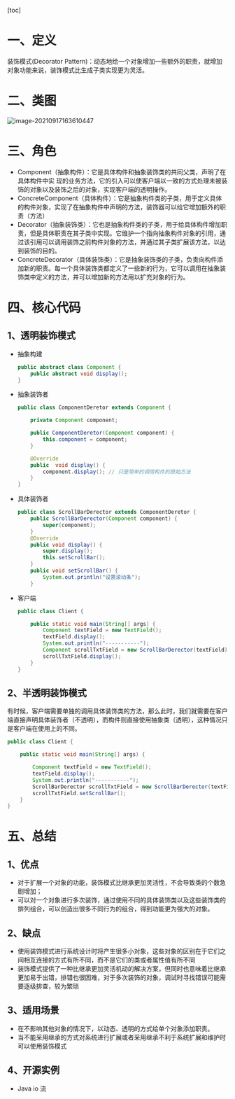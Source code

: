 [toc]

# 一、定义

装饰模式(Decorator Pattern)：动态地给一个对象增加一些额外的职责，就增加对象功能来说，装饰模式比生成子类实现更为灵活。

# 二、类图

![image-20210917163610447](https://gitee.com/firewolf/allinone/raw/master/images/image-20210917163610447.png)

# 三、角色

- Component（抽象构件）：它是具体构件和抽象装饰类的共同父类，声明了在具体构件中实 现的业务方法，它的引入可以使客户端以一致的方式处理未被装饰的对象以及装饰之后的对象，实现客户端的透明操作。
- ConcreteComponent（具体构件）：它是抽象构件类的子类，用于定义具体的构件对象，实现了在抽象构件中声明的方法，装饰器可以给它增加额外的职责（方法）
- Decorator（抽象装饰类）：它也是抽象构件类的子类，用于给具体构件增加职责，但是具体职责在其子类中实现。它维护一个指向抽象构件对象的引用，通过该引用可以调用装饰之前构件对象的方法，并通过其子类扩展该方法，以达到装饰的目的。 
- ConcreteDecorator（具体装饰类）：它是抽象装饰类的子类，负责向构件添加新的职责。每一个具体装饰类都定义了一些新的行为，它可以调用在抽象装饰类中定义的方法，并可以增加新的方法用以扩充对象的行为。 



# 四、核心代码

## 1、透明装饰模式

- 抽象构建

  ```java
  public abstract class Component {
      public abstract void display();
  }
  ```

- 抽象装饰者

  ```java
  public class ComponentDeretor extends Component {
  
      private Component component;
  
      public ComponentDeretor(Component component) {
          this.component = component;
      }
  
      @Override
      public  void display() {
          component.display(); // 只是简单的调用构件的原始方法
      }
  }
  ```

- 具体装饰者

  ```java
  public class ScrollBarDerector extends ComponentDeretor {
      public ScrollBarDerector(Component component) {
          super(component);
      }
      @Override
      public void display() {
          super.display();
          this.setScrollBar();
      }
      public void setScrollBar() {
          System.out.println("设置滚动条");
      }
  
  ```

- 客户端

  ```java
  public class Client {
  
      public static void main(String[] args) {
          Component textField = new TextField();
          textField.display();
          System.out.println("-----------");
          Component scrollTxtField = new ScrollBarDerector(textField);
          scrollTxtField.display();
      }
  }
  ```

## 2、半透明装饰模式

有时候，客户端需要单独的调用具体装饰类的方法，那么此时，我们就需要在客户端直接声明具体装饰者（不透明），而构件则直接使用抽象类（透明），这种情况只是客户端在使用上的不同。

```java
public class Client {

    public static void main(String[] args) {

        Component textField = new TextField();
        textField.display();
        System.out.println("-----------");
        ScrollBarDerector scrollTxtField = new ScrollBarDerector(textField);
        scrollTxtField.setScrollBar();
    }
}
```

# 五、总结

## 1、优点

- 对于扩展一个对象的功能，装饰模式比继承更加灵活性，不会导致类的个数急剧增加；
- 可以对一个对象进行多次装饰，通过使用不同的具体装饰类以及这些装饰类的排列组合，可以创造出很多不同行为的组合，得到功能更为强大的对象。

## 2、缺点

- 使用装饰模式进行系统设计时将产生很多小对象，这些对象的区别在于它们之间相互连接的方式有所不同，而不是它们的类或者属性值有所不同
- 装饰模式提供了一种比继承更加灵活机动的解决方案，但同时也意味着比继承更加易于出错，排错也很困难，对于多次装饰的对象，调试时寻找错误可能需要逐级排查，较为繁琐

## 3、适用场景

- 在不影响其他对象的情况下，以动态、透明的方式给单个对象添加职责。
- 当不能采用继承的方式对系统进行扩展或者采用继承不利于系统扩展和维护时可以使用装饰模式

## 4、开源实例

- Java io 流